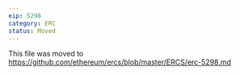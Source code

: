 ```yaml
---
eip: 5298
category: ERC
status: Moved
---
```


This file was moved to https://github.com/ethereum/ercs/blob/master/ERCS/erc-5298.md
